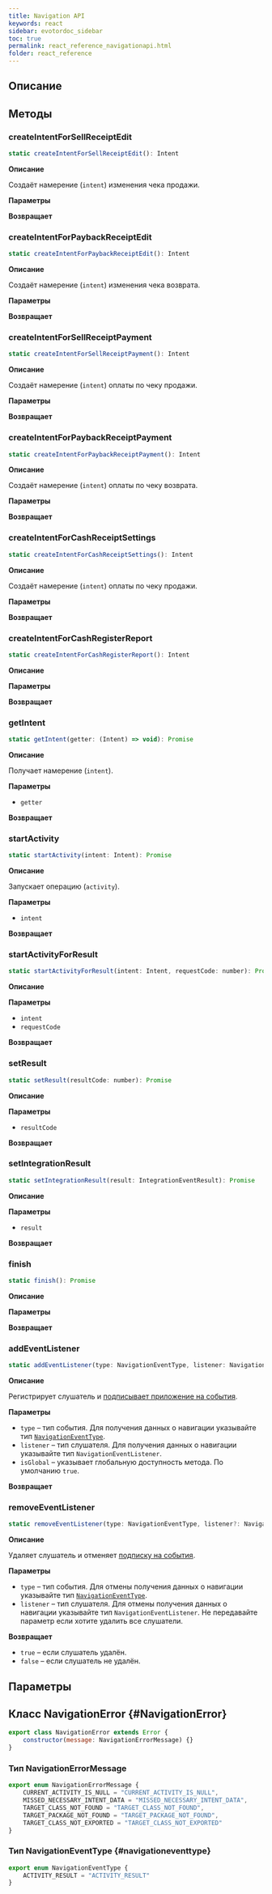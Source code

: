 ```yaml
---
title: Navigation API
keywords: react
sidebar: evotordoc_sidebar
toc: true
permalink: react_reference_navigationapi.html
folder: react_reference
---
```


## Описание

## Методы

### createIntentForSellReceiptEdit

```js
static createIntentForSellReceiptEdit(): Intent
```

**Описание**

Создаёт намерение (`intent`) изменения чека продажи.

**Параметры**

**Возвращает**

### createIntentForPaybackReceiptEdit

```js
static createIntentForPaybackReceiptEdit(): Intent
```

**Описание**

Создаёт намерение (`intent`) изменения чека возврата.

**Параметры**

**Возвращает**

### createIntentForSellReceiptPayment

```js
static createIntentForSellReceiptPayment(): Intent
```

**Описание**

Создаёт намерение (`intent`) оплаты по чеку продажи.

**Параметры**

**Возвращает**

### createIntentForPaybackReceiptPayment

```js
static createIntentForPaybackReceiptPayment(): Intent
```

**Описание**

Создаёт намерение (`intent`) оплаты по чеку возврата.

**Параметры**

**Возвращает**

### createIntentForCashReceiptSettings

```js
static createIntentForCashReceiptSettings(): Intent
```

**Описание**

Создаёт намерение (`intent`) оплаты по чеку продажи.

**Параметры**

**Возвращает**

### createIntentForCashRegisterReport

```js
static createIntentForCashRegisterReport(): Intent
```

**Описание**

**Параметры**

**Возвращает**

### getIntent

```js
static getIntent(getter: (Intent) => void): Promise
```

**Описание**

Получает намерение (`intent`).

**Параметры**

* `getter`

**Возвращает**

### startActivity

```js
static startActivity(intent: Intent): Promise
```

**Описание**

Запускает операцию (`activity`).

**Параметры**

* `intent`

**Возвращает**

### startActivityForResult

```js
static startActivityForResult(intent: Intent, requestCode: number): Promise
```

**Описание**

**Параметры**

* `intent`
* `requestCode`

**Возвращает**

### setResult

```js
static setResult(resultCode: number): Promise
```

**Описание**

**Параметры**

* `resultCode`

**Возвращает**

### setIntegrationResult

```js
static setIntegrationResult(result: IntegrationEventResult): Promise
```

**Описание**

**Параметры**

* `result`

**Возвращает**

### finish

```js
static finish(): Promise
```

**Описание**

**Параметры**

**Возвращает**

### addEventListener

```js
static addEventListener(type: NavigationEventType, listener: NavigationEventListener, isGlobal: boolean = true): void
```

**Описание**

Регистрирует слушатель и [подписывает приложение на события](./doc_react_events_subscription.html).

**Параметры**

* `type` – тип события. Для получения данных о навигации указывайте тип [`NavigationEventType`](./react_reference_navigationapi.html#navigationeventtype).
* `listener` – тип слушателя. Для получения данных о навигации указывайте тип `NavigationEventListener`.
* `isGlobal` – указывает глобальную доступность метода. По умолчанию `true`.

**Возвращает**

### removeEventListener

```js
static removeEventListener(type: NavigationEventType, listener?: NavigationEventListener): boolean
```

**Описание**

Удаляет слушатель и отменяет [подписку на события](./doc_react_events_subscription.html).

**Параметры**


* `type` – тип события. Для отмены получения данных о навигации указывайте тип [`NavigationEventType`](./react_reference_navigationapi.html#navigationeventtype).
* `listener` – тип слушателя. Для отмены получения данных о навигации указывайте тип `NavigationEventListener`. Не передавайте параметр если хотите удалить все слушатели.

**Возвращает**

* `true` – если слушатель удалён.
* `false` – если слушатель не удалён.

## Параметры

## Класс NavigationError {#NavigationError}

```js
export class NavigationError extends Error {
    constructor(message: NavigationErrorMessage) {}
}
```

### Тип NavigationErrorMessage

```js
export enum NavigationErrorMessage {
    CURRENT_ACTIVITY_IS_NULL = "CURRENT_ACTIVITY_IS_NULL",
    MISSED_NECESSARY_INTENT_DATA = "MISSED_NECESSARY_INTENT_DATA",
    TARGET_CLASS_NOT_FOUND = "TARGET_CLASS_NOT_FOUND",
    TARGET_PACKAGE_NOT_FOUND = "TARGET_PACKAGE_NOT_FOUND",
    TARGET_CLASS_NOT_EXPORTED = "TARGET_CLASS_NOT_EXPORTED"
}
```

### Тип NavigationEventType {#navigationeventtype}

```js
export enum NavigationEventType {
    ACTIVITY_RESULT = "ACTIVITY_RESULT"
}
```
